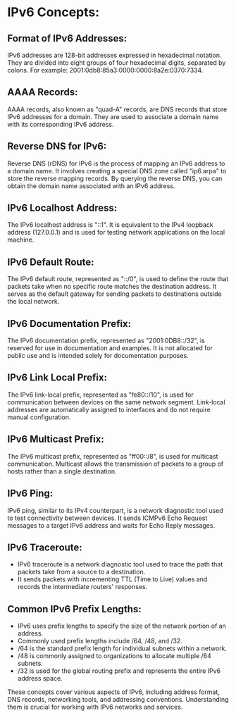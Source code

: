 # IPv6 Concepts:

##  Format of IPv6 Addresses:

IPv6 addresses are 128-bit addresses expressed in hexadecimal notation.
They are divided into eight groups of four hexadecimal digits, separated by colons.
For example: 2001:0db8:85a3:0000:0000:8a2e:0370:7334.


##  AAAA Records:

AAAA records, also known as "quad-A" records, are DNS records that store IPv6 addresses for a domain.
They are used to associate a domain name with its corresponding IPv6 address.


##  Reverse DNS for IPv6:

Reverse DNS (rDNS) for IPv6 is the process of mapping an IPv6 address to a domain name.
It involves creating a special DNS zone called "ip6.arpa" to store the reverse mapping records.
By querying the reverse DNS, you can obtain the domain name associated with an IPv6 address.


##  IPv6 Localhost Address:

The IPv6 localhost address is "::1".
It is equivalent to the IPv4 loopback address (127.0.0.1) and is used for testing network applications on the local machine.


##  IPv6 Default Route:

The IPv6 default route, represented as "::/0", is used to define the route that packets take when no specific route matches the destination address.
It serves as the default gateway for sending packets to destinations outside the local network.


##  IPv6 Documentation Prefix:

The IPv6 documentation prefix, represented as "2001:0DB8::/32", is reserved for use in documentation and examples.
It is not allocated for public use and is intended solely for documentation purposes.


##  IPv6 Link Local Prefix:

The IPv6 link-local prefix, represented as "fe80::/10", is used for communication between devices on the same network segment.
Link-local addresses are automatically assigned to interfaces and do not require manual configuration.


##  IPv6 Multicast Prefix:

The IPv6 multicast prefix, represented as "ff00::/8", is used for multicast communication.
Multicast allows the transmission of packets to a group of hosts rather than a single destination.


##  IPv6 Ping:

IPv6 ping, similar to its IPv4 counterpart, is a network diagnostic tool used to test connectivity between devices.
It sends ICMPv6 Echo Request messages to a target IPv6 address and waits for Echo Reply messages.


##  IPv6 Traceroute:

- IPv6 traceroute is a network diagnostic tool used to trace the path that packets take from a source to a destination.
- It sends packets with incrementing TTL (Time to Live) values and records the intermediate routers' responses.


##  Common IPv6 Prefix Lengths:

- IPv6 uses prefix lengths to specify the size of the network portion of an address.
- Commonly used prefix lengths include /64, /48, and /32.
- /64 is the standard prefix length for individual subnets within a network.
- /48 is commonly assigned to organizations to allocate multiple /64 subnets.
- /32 is used for the global routing prefix and represents the entire IPv6 address space.


These concepts cover various aspects of IPv6, including address format, DNS records, networking tools, and addressing conventions. Understanding them is crucial for working with IPv6 networks and services.
